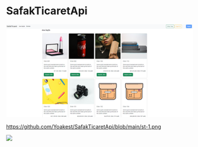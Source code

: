 # SafakTicaretApi

![alt text](https://github.com/Yoakest/SafakTicaretApi/blob/main/st-1.png?raw=true)

https://github.com/Yoakest/SafakTicaretApi/blob/main/st-1.png


<img src="https://cloud.githubusercontent.com/assets/4307137/10105283/251b6868-63ae-11e5-9918-b789d9d682ec.png" width="45%"></img>
